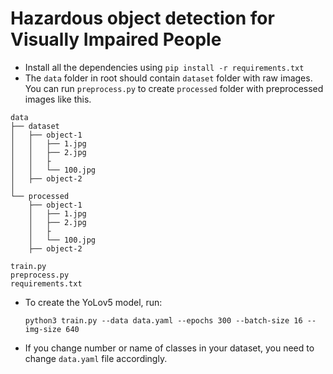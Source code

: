 # Hazardous object detection for Visually Impaired People

- Install all the dependencies using `pip install -r requirements.txt`
- The `data` folder in root should contain `dataset` folder with raw images. You can run `preprocess.py` to create `processed` folder with preprocessed images like this.
```
data
├── dataset
│   ├── object-1
│   │   ├── 1.jpg
│   │   ├── 2.jpg
│   │   ├
│   │   └── 100.jpg
│   ├── object-2
│   
└── processed
    ├── object-1
    │   ├── 1.jpg
    │   ├── 2.jpg
    │   ├
    │   └── 100.jpg
    ├── object-2

train.py
preprocess.py
requirements.txt

```
- To create the YoLov5 model, run:
  ```
  python3 train.py --data data.yaml --epochs 300 --batch-size 16 --img-size 640
  ```
- If you change number or name of classes in your dataset, you need to change `data.yaml` file accordingly.
  